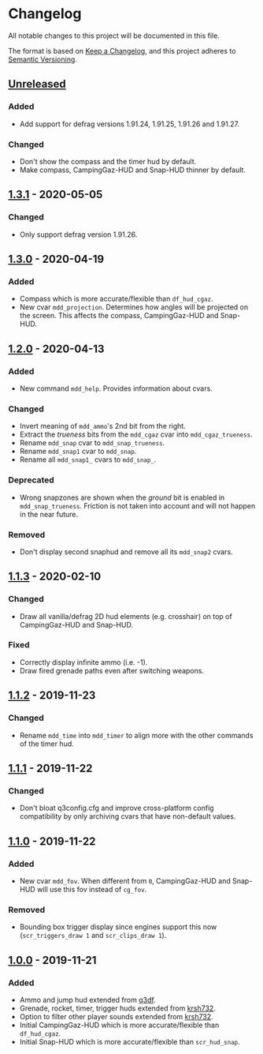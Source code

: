 # Changelog
All notable changes to this project will be documented in this file.

The format is based on [Keep a Changelog](https://keepachangelog.com/en/1.0.0/),
and this project adheres to [Semantic Versioning](https://semver.org/spec/v2.0.0.html).

## [Unreleased]
### Added
- Add support for defrag versions 1.91.24, 1.91.25, 1.91.26 and 1.91.27.

### Changed
- Don't show the compass and the timer hud by default.
- Make compass, CampingGaz-HUD and Snap-HUD thinner by default.

## [1.3.1] - 2020-05-05
### Changed
- Only support defrag version 1.91.26.

## [1.3.0] - 2020-04-19
### Added
- Compass which is more accurate/flexible than `df_hud_cgaz`.
- New cvar `mdd_projection`. Determines how angles will be projected on the screen. This affects the compass, CampingGaz-HUD and Snap-HUD.

## [1.2.0] - 2020-04-13
### Added
- New command `mdd_help`. Provides information about cvars.

### Changed
- Invert meaning of `mdd_ammo`'s 2nd bit from the right.
- Extract the *trueness* bits from the `mdd_cgaz` cvar into `mdd_cgaz_trueness`.
- Rename `mdd_snap` cvar to `mdd_snap_trueness`.
- Rename `mdd_snap1` cvar to `mdd_snap`.
- Rename all `mdd_snap1_` cvars to `mdd_snap_`.

### Deprecated
- Wrong snapzones are shown when the *ground* bit is enabled in `mdd_snap_trueness`. Friction is not taken into account and will not happen in the near future.

### Removed
- Don't display second snaphud and remove all its `mdd_snap2` cvars.

## [1.1.3] - 2020-02-10
### Changed
- Draw all vanilla/defrag 2D hud elements (e.g. crosshair) on top of CampingGaz-HUD and Snap-HUD.

### Fixed
- Correctly display infinite ammo (i.e. -1).
- Draw fired grenade paths even after switching weapons.

## [1.1.2] - 2019-11-23
### Changed
- Rename `mdd_time` into `mdd_timer` to align more with the other commands of the timer hud.

## [1.1.1] - 2019-11-22
### Changed
- Don't bloat q3config.cfg and improve cross-platform config compatibility by only archiving cvars that have non-default values.

## [1.1.0] - 2019-11-22
### Added
- New cvar `mdd_fov`. When different from `0`, CampingGaz-HUD and Snap-HUD will use this fov instead of `cg_fov`.

### Removed
- Bounding box trigger display since engines support this now (`scr_triggers_draw 1` and `scr_clips_draw 1`).

## [1.0.0] - 2019-11-21
### Added
- Ammo and jump hud extended from [q3df](https://github.com/q3df/cgame_proxymod).
- Grenade, rocket, timer, trigger huds extended from [krsh732](https://github.com/krsh732/cgame_proxymod).
- Option to filter other player sounds extended from [krsh732](https://github.com/krsh732/cgame_proxymod).
- Initial CampingGaz-HUD which is more accurate/flexible than `df_hud_cgaz`.
- Initial Snap-HUD which is more accurate/flexible than `scr_hud_snap`.

[Unreleased]: ../../compare/v1.3.1...HEAD
[1.3.1]: ../../compare/v1.3.0...v1.3.1
[1.3.0]: ../../compare/v1.2.0...v1.3.0
[1.2.0]: ../../compare/v1.1.3...v1.2.0
[1.1.3]: ../../compare/v1.1.2...v1.1.3
[1.1.2]: ../../compare/v1.1.1...v1.1.2
[1.1.1]: ../../compare/v1.1.0...v1.1.1
[1.1.0]: ../../compare/v1.0.0...v1.1.0
[1.0.0]: ../../releases/tag/v1.0.0
